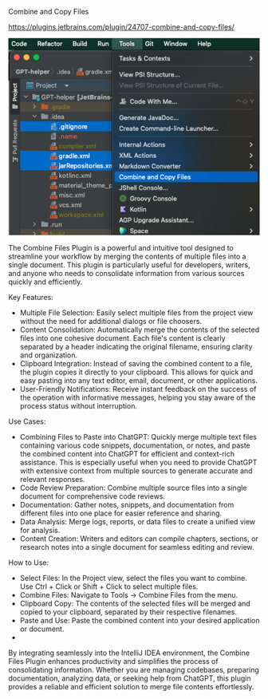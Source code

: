 Combine and Copy Files

https://plugins.jetbrains.com/plugin/24707-combine-and-copy-files/

![img.png](img.png)

The Combine Files Plugin is a powerful and intuitive tool designed to streamline your workflow by merging the contents of multiple files into a single document. This plugin is particularly useful for developers, writers, and anyone who needs to consolidate information from various sources quickly and efficiently.

Key Features:

- Multiple File Selection: Easily select multiple files from the project view without the need for additional dialogs or file choosers.
- Content Consolidation: Automatically merge the contents of the selected files into one cohesive document. Each file's content is clearly separated by a header indicating the original filename, ensuring clarity and organization.
- Clipboard Integration: Instead of saving the combined content to a file, the plugin copies it directly to your clipboard. This allows for quick and easy pasting into any text editor, email, document, or other applications.
- User-Friendly Notifications: Receive instant feedback on the success of the operation with informative messages, helping you stay aware of the process status without interruption.

Use Cases:
- Combining Files to Paste into ChatGPT: Quickly merge multiple text files containing various code snippets, documentation, or notes, and paste the combined content into ChatGPT for efficient and context-rich assistance. This is especially useful when you need to provide ChatGPT with extensive context from multiple sources to generate accurate and relevant responses.
- Code Review Preparation: Combine multiple source files into a single document for comprehensive code reviews.
- Documentation: Gather notes, snippets, and documentation from different files into one place for easier reference and sharing.
- Data Analysis: Merge logs, reports, or data files to create a unified view for analysis.
- Content Creation: Writers and editors can compile chapters, sections, or research notes into a single document for seamless editing and review.

How to Use:
- Select Files: In the Project view, select the files you want to combine. Use Ctrl + Click or Shift + Click to select multiple files.
- Combine Files: Navigate to Tools -> Combine Files from the menu.
- Clipboard Copy: The contents of the selected files will be merged and copied to your clipboard, separated by their respective filenames.
- Paste and Use: Paste the combined content into your desired application or document.
- 
By integrating seamlessly into the IntelliJ IDEA environment, the Combine Files Plugin enhances productivity and simplifies the process of consolidating information. Whether you are managing codebases, preparing documentation, analyzing data, or seeking help from ChatGPT, this plugin provides a reliable and efficient solution to merge file contents effortlessly.